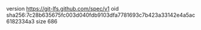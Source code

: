 version https://git-lfs.github.com/spec/v1
oid sha256:7c28b635675fc003d040fdb9103dfa7781693c7b423a33142e4a5ac6182334a3
size 686
